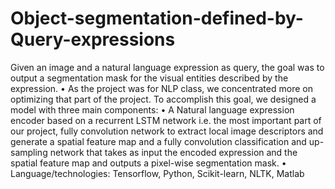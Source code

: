 # Object-segmentation-defined-by-Query-expressions
Given an image and a natural language expression as query, the goal was to output a segmentation mask for the visual entities 
described by the expression. 
• As the project was for NLP class, we concentrated more on optimizing that part of the project. 
To accomplish this goal, we designed a model with three main components: 
• A Natural language expression encoder based on a recurrent LSTM network i.e. the most important part of our project, 
fully convolution network to extract local image descriptors and generate a spatial feature map
and a fully convolution classification and up-sampling network that takes as input the encoded expression and the spatial 
feature map and outputs a pixel-wise segmentation mask. 
• Language/technologies: Tensorflow, Python, Scikit-learn, NLTK, Matlab
